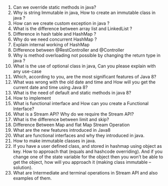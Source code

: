 1. Can we override static methods in java?
2. Why is string Immutable in java, How to create an immutable class in java ?
3. How can we create custom exception in java ?
4. What is the difference between array list and LinkedList ?
5. Difference in hash table and HashMap ?
6. Why do we need concurrent HashMap ?
7. Explain internal working of HashMap
8. Difference between @RestController and @Controller
9. Why is method overloading not possible by changing the return type in java ?
10. What is the use of optional class in java, Can you please explain with any use-case
11. Which, according to you, are the most significant features of Java 8?
12. What was wrong with the old date and time and How will you get the current date and
    time using Java 8?
13. What is the need of default and static methods in java 8?
14. How to implement
15. What is functional interface and How can you create a Functional Interface?
16. What is a Stream API? Why do we require the Stream API?
17. What is the difference between limit and skip?
18. Difference Between Map and flat Map Stream Operation
19. What are the new features introduced in Java8
20. What are functional interfaces and why they introduced in java.
21. How to make immutable classes in java.
22. If you have a user defined class, and stored in hashmap using object as key. How to
    approach that (equals and hashcode overriding). And if you change one of the state
    variable for the object then you won’t be able to get the object, how will you approach
    it (making class immutable – solution).
23. What are Intermediate and terminal operations in Stream API and also examples of
    them.
